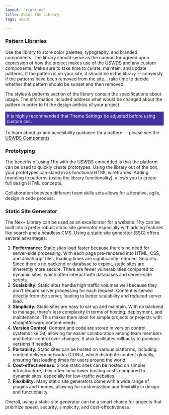 ```yaml
---
layout: "right.md"
title: About the Library
tags: about

---
```

### Pattern Libraries
Use the library to store color palettes, typography, and branded components. The library should serve as the cannon for agreed upon expression of how the project makes use of the USWDS and any custom components. Make sure to take time to curate, maintain, and update patterns. If the pattern is on your site, it should be in the library -- conversly, if the patterns have been removed from the site... take time to decide whether that pattern should be sunset and then removed.

The styles & patterns section of the library contain the specifications about usage. The information included address what would be changed about the pattern in order to fit the design aethics of your project. 

<div style="color: white; background-color: #4532A2; line-width: 36px; padding: 5px;">It is highly recommended that Theme Settings be adjusted before using custom css.</div>

To learn about ux and accesibility guidance for a pattern -- please see the [USWDS Components](https://designsystem.digital.gov/components/).


### Prototyping
The benefits of using 11ty with the USWDS embedded is that the platform can be used to quickly create prototypes. Using the library out of the box, your prototypes can stand in as functional HTML wireframes. Adding branding to patterns (using the library functionality), allows you to create full design HTML concepts. 

Collaboration between different team skills sets allows for a iterative, agile, design in code process.

### Static Site Generator
The Nex+ Library can be used as an excellorator for a website. 11ty can be built into a pretty robust static site generator especially with adding features like search and a headless CMS. Using a static site generator (SSG) offers several advantages:

1. **Performance:** Static sites load faster because there's no need for server-side processing. With each page pre-rendered into HTML, CSS, and JavaScript files, loading times are significantly reduced.
Security: Since there's no backend or database to exploit, static sites are inherently more secure. There are fewer vulnerabilities compared to dynamic sites, which often interact with databases and server-side scripts.
2. **Scalability:** Static sites handle high traffic volumes well because they don't require server processing for each request. Content is served directly from the server, leading to better scalability and reduced server load.
3. **Simplicity:** Static sites are easy to set up and maintain. With no backend to manage, there's less complexity in terms of hosting, deployment, and maintenance. This makes them ideal for simple projects or projects with straightforward content needs.
4. **Version Control:** Content and code are stored in version control systems like Git, allowing for easier collaboration among team members and better control over changes. It also facilitates rollbacks to previous versions if needed.
5. **Portability:** Static sites can be hosted on various platforms, including content delivery networks (CDNs), which distribute content globally, ensuring fast loading times for users around the world.
6. **Cost-effectiveness:** Since static sites can be hosted on simpler infrastructure, they often incur lower hosting costs compared to dynamic sites, especially for low-traffic websites.
7. **Flexibility:** Many static site generators come with a wide range of plugins and themes, allowing for customization and flexibility in design and functionality.

Overall, using a static site generator can be a smart choice for projects that prioritize speed, security, simplicity, and cost-effectiveness.


